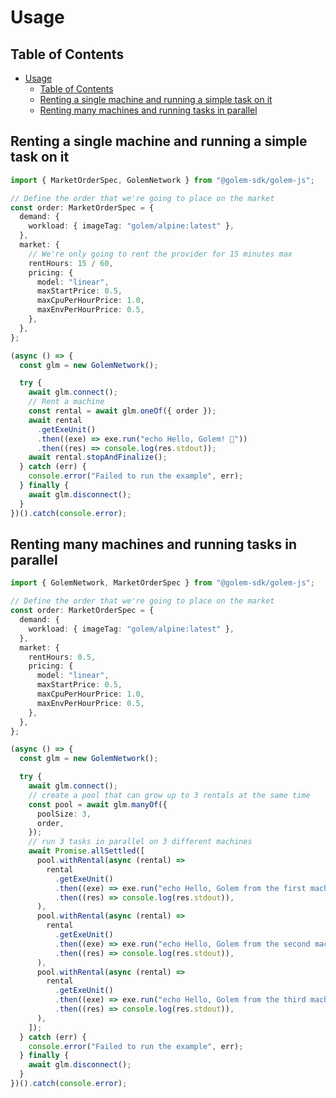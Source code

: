 # Usage

## Table of Contents

<!-- TOC -->

- [Usage](#usage)
  - [Table of Contents](#table-of-contents)
  - [Renting a single machine and running a simple task on it](#renting-a-single-machine-and-running-a-simple-task-on-it)
  - [Renting many machines and running tasks in parallel](#renting-many-machines-and-running-tasks-in-parallel)
  <!-- TOC -->

## Renting a single machine and running a simple task on it

```ts
import { MarketOrderSpec, GolemNetwork } from "@golem-sdk/golem-js";

// Define the order that we're going to place on the market
const order: MarketOrderSpec = {
  demand: {
    workload: { imageTag: "golem/alpine:latest" },
  },
  market: {
    // We're only going to rent the provider for 15 minutes max
    rentHours: 15 / 60,
    pricing: {
      model: "linear",
      maxStartPrice: 0.5,
      maxCpuPerHourPrice: 1.0,
      maxEnvPerHourPrice: 0.5,
    },
  },
};

(async () => {
  const glm = new GolemNetwork();

  try {
    await glm.connect();
    // Rent a machine
    const rental = await glm.oneOf({ order });
    await rental
      .getExeUnit()
      .then((exe) => exe.run("echo Hello, Golem! 👋"))
      .then((res) => console.log(res.stdout));
    await rental.stopAndFinalize();
  } catch (err) {
    console.error("Failed to run the example", err);
  } finally {
    await glm.disconnect();
  }
})().catch(console.error);
```

## Renting many machines and running tasks in parallel

```ts
import { GolemNetwork, MarketOrderSpec } from "@golem-sdk/golem-js";

// Define the order that we're going to place on the market
const order: MarketOrderSpec = {
  demand: {
    workload: { imageTag: "golem/alpine:latest" },
  },
  market: {
    rentHours: 0.5,
    pricing: {
      model: "linear",
      maxStartPrice: 0.5,
      maxCpuPerHourPrice: 1.0,
      maxEnvPerHourPrice: 0.5,
    },
  },
};

(async () => {
  const glm = new GolemNetwork();

  try {
    await glm.connect();
    // create a pool that can grow up to 3 rentals at the same time
    const pool = await glm.manyOf({
      poolSize: 3,
      order,
    });
    // run 3 tasks in parallel on 3 different machines
    await Promise.allSettled([
      pool.withRental(async (rental) =>
        rental
          .getExeUnit()
          .then((exe) => exe.run("echo Hello, Golem from the first machine! 👋"))
          .then((res) => console.log(res.stdout)),
      ),
      pool.withRental(async (rental) =>
        rental
          .getExeUnit()
          .then((exe) => exe.run("echo Hello, Golem from the second machine! 👋"))
          .then((res) => console.log(res.stdout)),
      ),
      pool.withRental(async (rental) =>
        rental
          .getExeUnit()
          .then((exe) => exe.run("echo Hello, Golem from the third machine! 👋"))
          .then((res) => console.log(res.stdout)),
      ),
    ]);
  } catch (err) {
    console.error("Failed to run the example", err);
  } finally {
    await glm.disconnect();
  }
})().catch(console.error);
```
